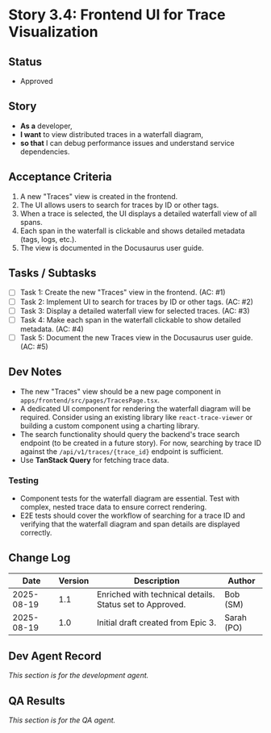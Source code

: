 # Story 3.4: Frontend UI for Trace Visualization

## Status
- Approved

## Story
- **As a** developer,
- **I want** to view distributed traces in a waterfall diagram,
- **so that** I can debug performance issues and understand service dependencies.

## Acceptance Criteria
1.  A new "Traces" view is created in the frontend.
2.  The UI allows users to search for traces by ID or other tags.
3.  When a trace is selected, the UI displays a detailed waterfall view of all spans.
4.  Each span in the waterfall is clickable and shows detailed metadata (tags, logs, etc.).
5.  The view is documented in the Docusaurus user guide.

## Tasks / Subtasks
- [ ] Task 1: Create the new "Traces" view in the frontend. (AC: #1)
- [ ] Task 2: Implement UI to search for traces by ID or other tags. (AC: #2)
- [ ] Task 3: Display a detailed waterfall view for selected traces. (AC: #3)
- [ ] Task 4: Make each span in the waterfall clickable to show detailed metadata. (AC: #4)
- [ ] Task 5: Document the new Traces view in the Docusaurus user guide. (AC: #5)

## Dev Notes
- The new "Traces" view should be a new page component in `apps/frontend/src/pages/TracesPage.tsx`.
- A dedicated UI component for rendering the waterfall diagram will be required. Consider using an existing library like `react-trace-viewer` or building a custom component using a charting library.
- The search functionality should query the backend's trace search endpoint (to be created in a future story). For now, searching by trace ID against the `/api/v1/traces/{trace_id}` endpoint is sufficient.
- Use **TanStack Query** for fetching trace data.

### Testing
- Component tests for the waterfall diagram are essential. Test with complex, nested trace data to ensure correct rendering.
- E2E tests should cover the workflow of searching for a trace ID and verifying that the waterfall diagram and span details are displayed correctly.

## Change Log
| Date | Version | Description | Author |
| --- | --- | --- | --- |
| 2025-08-19 | 1.1 | Enriched with technical details. Status set to Approved. | Bob (SM) |
| 2025-08-19 | 1.0 | Initial draft created from Epic 3. | Sarah (PO) |

## Dev Agent Record
*This section is for the development agent.*

## QA Results
*This section is for the QA agent.*
